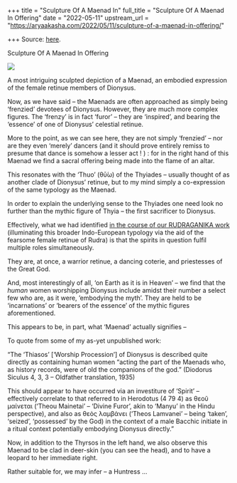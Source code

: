 +++
title = "Sculpture Of A Maenad In"
full_title = "Sculpture Of A Maenad In Offering"
date = "2022-05-11"
upstream_url = "https://aryaakasha.com/2022/05/11/sculpture-of-a-maenad-in-offering/"

+++
Source: [here](https://aryaakasha.com/2022/05/11/sculpture-of-a-maenad-in-offering/).

Sculpture Of A Maenad In Offering

![](https://aryaakasha.files.wordpress.com/2022/05/280280585_10166262524185574_9021279977258291921_n.jpg?w=768)

A most intriguing sculpted depiction of a Maenad, an embodied expression of the female retinue members of Dionysus.

Now, as we have said – the Maenads are often approached as simply being ‘frenzied’ devotees of Dionysus. However, they are much more complex figures. The ‘frenzy’ is in fact ‘furor’ – they are ‘inspired’, and bearing the ‘essence’ of one of Dionysus’ celestial retinue.

More to the point, as we can see here, they are not simply ‘frenzied’ – nor are they even ‘merely’ dancers (and it should prove entirely remiss to presume that dance is somehow a lesser act ! ) : for in the right hand of this Maenad we find a sacral offering being made into the flame of an altar.

This resonates with the ‘Thuo’ (θῡ́ω) of the Thyiades – usually thought of as another clade of Dionysus’ retinue, but to my mind simply a co-expression of the same typology as the Maenad.

In order to explain the underlying sense to the Thyiades one need look no further than the mythic figure of Thyia – the first sacrificer to Dionysus.

Effectively, what we had identified [in the course of our RUDRAGANIKA work](https://aryaakasha.com/2022/03/08/rudraganika-a-study-in-eternal-return-as-manifested-through-the-sky-fathers-female-retinue-across-the-indo-european-world/) (illuminating this broader Indo-European typology via the aid of the fearsome female retinue of Rudra) is that the spirits in question fulfil multiple roles simultaneously.

They are, at once, a warrior retinue, a dancing coterie, and priestesses of the Great God.

And, most interestingly of all, ‘on Earth as it is in Heaven’ – we find that the *human* women worshipping Dionysus include amidst their number a select few who are, as it were, ’embodying the myth’. They are held to be ‘incarnations’ or ‘bearers of the essence’ of the mythic figures aforementioned.

This appears to be, in part, what ‘Maenad’ actually signifies –

To quote from some of my as-yet unpublished work:

“The ‘Thiasos’ \[‘Worship Procession’\] of Dionysus is described quite directly as containing human women “acting the part of the Maenads who, as history records, were of old the companions of the god.” (Diodorus Siculus 4, 3, 3 – Oldfather translation, 1935)

This should appear to have occurred via an investiture of ‘Spirit’ – effectively correlate to that referred to in Herodotus (4 79 4) as θεοῦ μαίνεται (‘Theou Mainetai’ – ‘Divine Furor’, akin to ‘Manyu’ in the Hindu perspective), and also as θεὸς λαμβάνει (‘Theos Lamvanei’ – being ‘taken’, ‘seized’, ‘possessed’ by the God) in the context of a male Bacchic initiate in a ritual context potentially embodying Dionysus directly.”

Now, in addition to the Thyrsos in the left hand, we also observe this Maenad to be clad in deer-skin (you can see the head), and to have a leopard to her immediate right.

Rather suitable for, we may infer – a Huntress …
